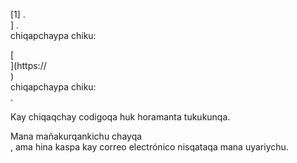 [1] .<br host>] . <br action> chiqapchaypa chiku: <br code>

[<br host>](https://<br host>) <br action> chiqapchaypa chiku: <br code>.

Kay chiqaqchay codigoqa huk horamanta tukukunqa.

Mana mañakurqankichu chayqa <br action>, ama hina kaspa kay correo electrónico nisqataqa mana uyariychu.